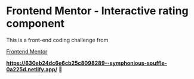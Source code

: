 # Frontend Mentor - Interactive rating component

This is a front-end coding challenge from

[Frontend Mentor](https://www.frontendmentor.io)

**https://630eb24dc6e6cb25c8098289--symphonious-souffle-0a225d.netlify.app/** 🚀
